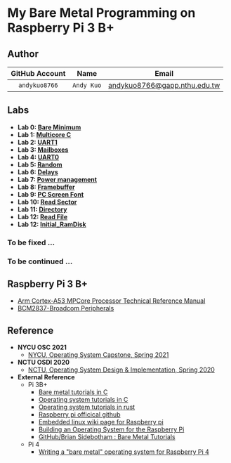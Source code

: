 # My Bare Metal Programming on Raspberry Pi 3 B+

## Author
| GitHub Account | Name | Email |
:---:| :---: | :---:
| `andykuo8766` | `Andy Kuo` | andykuo8766@gapp.nthu.edu.tw |

## Labs

* **Lab 0: [Bare Minimum](https://github.com/andykuo8766/Mini-PiOS/tree/main/Lab00_Bare_Minimum)**
* **Lab 1: [Multicore C](https://github.com/andykuo8766/Mini-PiOS/tree/main/Lab01_Multicore_C)**
* **Lab 2: [UART1](https://github.com/andykuo8766/Mini-PiOS/tree/main/Lab02_UART1)**
* **Lab 3: [Mailboxes](https://github.com/andykuo8766/Mini-PiOS/tree/main/Lab03_Mailboxes)**
* **Lab 4: [UART0](https://github.com/andykuo8766/Mini-PiOS/tree/main/Lab04_UART0)**
* **Lab 5: [Random](https://github.com/andykuo8766/Mini-PiOS/tree/main/Lab05_Random)** 
* **Lab 6: [Delays](https://github.com/andykuo8766/Mini-PiOS/tree/main/Lab06_Delays)** 
* **Lab 7: [Power management](https://github.com/andykuo8766/Mini-PiOS/tree/main/Lab07_Power_Management)** 
* **Lab 8: [Framebuffer](https://github.com/andykuo8766/Mini-PiOS/tree/main/Lab08_Framebuffer)** 
* **Lab 9: [PC Screen Font](https://github.com/andykuo8766/Mini-PiOS/tree/main/Lab09_PC_Screen_Font)** 
* **Lab 10: [Read Sector](https://github.com/andykuo8766/Mini-PiOS/tree/main/Lab10_Read_Sector)** 
* **Lab 11: [Directory](https://github.com/andykuo8766/Mini-PiOS/tree/main/Lab11_Directory)** 
* **Lab 12: [Read File](https://github.com/andykuo8766/Mini-PiOS/tree/main/Lab12_Read_File)** 
* **Lab 12: [Initial_RamDisk](https://github.com/andykuo8766/Mini-PiOS/tree/main/Lab13_Initial_RamDisk)** 

### To be fixed ...

### To be continued ...

## Raspberry Pi 3 B+
* [Arm Cortex-A53 MPCore Processor Technical Reference Manual](https://documentation-service.arm.com/static/6040c321ee937942ba301626?token=)
* [BCM2837-Broadcom Peripherals](https://cs140e.sergio.bz/docs/BCM2837-ARM-Peripherals.pdf)

## Reference

* **NYCU OSC 2021**
	* [NYCU, Operating System Capstone, Spring 2021](https://grasslab.github.io/NYCU_Operating_System_Capstone/)
* **NCTU OSDI 2020**
	* [NCTU, Operating System Design & Implementation, Spring 2020](https://grasslab.github.io/osdi/en/index.html)
* **External Reference**	
	* Pi 3B+
		* [Bare metal tutorials in C](https://github.com/bztsrc/raspi3-tutorial)
		* [Operating system tutorials in C](https://github.com/s-matyukevich/raspberry-pi-os)
		* [Operating system tutorials in rust](https://github.com/rust-embedded/rust-raspi3-OS-tutorials)
		* [Raspberry pi officical github](https://github.com/raspberrypi/)
		* [Embedded linux wiki page for Raspberry pi](https://elinux.org/RPi_Hub)
		* [Building an Operating System for the Raspberry Pi](https://jsandler18.github.io/)
		* [GitHub/Brian Sidebotham : Bare Metal Tutorials](https://www.valvers.com/)
	* Pi 4	
		* [Writing a "bare metal" operating system for Raspberry Pi 4](https://github.com/isometimes/rpi4-osdev)
